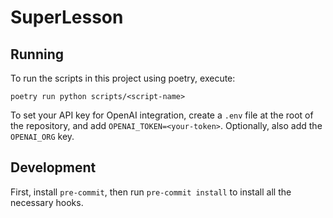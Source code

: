 # SuperLesson

## Running

To run the scripts in this project using poetry, execute:

`poetry run python scripts/<script-name>`

To set your API key for OpenAI integration, create a `.env` file at the root of
the repository, and add `OPENAI_TOKEN=<your-token>`. Optionally, also add the
`OPENAI_ORG` key.

## Development

First, install `pre-commit`, then run `pre-commit install` to install all the
necessary hooks.
